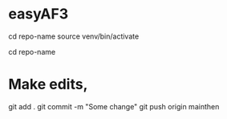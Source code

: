 # easyAF3

cd repo-name
source venv/bin/activate


cd repo-name
# Make edits, 
git add .
git commit -m "Some change"
git push origin mainthen
